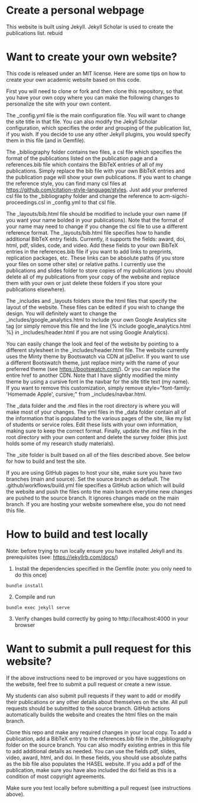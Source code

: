 # Create a personal webpage

This website is built using Jekyll. 
Jekyll Scholar is used to create the publications list. 
rebuid
# Want to create your own website?
This code is released under an MIT license. Here are some tips on how to create your own academic website based on this code.

First you will need to clone or fork and then clone this repository, so that you have your own copy where you can make the following changes to personalize the site with your own content.

The _config.yml file is the main configuration file. You will want to change the site title in that file. You can also modify the Jekyll Scholar configuration, which specifies the order and grouping of the publication list, if you wish. If you decide to use any other Jekyll plugins, you would specify them in this file (and in Gemfile). 

The _bibliography folder contains two files, a csl file which specifies the format of the publications listed on the publication page and a references.bib file which contains the BibTeX entries of all of my publications. Simply replace the bib file with your own BibTeX entries and the publication page will show your own publications. If you want to change the reference style, you can find many csl files at https://github.com/citation-style-language/styles. Just add your preferred csl file to the _bibliography folder and change the reference to acm-sigchi-proceedings.csl in _config.yml to that csl file.

The _layouts/bib.html file should be modified to include your own name (if you want your name bolded in your publications). Note that the format of your name may need to change if you change the csl file to use a different reference format. The _layouts/bib.html file specifies how to handle additional BibTeX entry fields. Currently, it supports the fields: award, doi, html, pdf, slides, code, and video. Add these fields to your own BibTeX entries in the references.bib file if you want to add links to preprints, replication packages, etc. These links can be absolute paths (if you store your files on some other site) or relative paths. I currently use the publications and slides folder to store copies of my publications (you should delete all of my publications from your copy of the website and replace them with your own or just delete these folders if you store your publications elsewhere).

The _includes and _layouts folders store the html files that specify the layout of the website. These files can be edited if you wish to change the design. You will definitely want to change the _includes/google_analytics.html to include your own Google Analytics site tag (or simply remove this file and the line {% include google_analytics.html %} in _includes/header.html if you are not using Google Analytics).

You can easily change the look and feel of the website by pointing to a different stylesheet in the _includes/header.html file. The website currently uses the Minty theme by Bootswatch via CDN at jsDelivr. If you want to use a different Bootswatch theme, just replace minty with the name of your preferred theme (see https://bootswatch.com/). Or you can replace the entire href to another CDN. Note that I have slightly modified the minty theme by using a cursive font in the navbar for the site title text (my name). If you want to remove this customization, simply remove style="font-family: 'Homemade Apple', cursive;" from _includes/navbar.html.

The _data folder and the .md files in the root directory is where you will make most of your changes. The yml files in the _data folder contain all of the information that is populated to the various pages of the site, like my list of students or service roles. Edit these lists with your own information, making sure to keep the correct format.
Finally, update the .md files in the root directory with your own content and delete the survey folder (this just holds some of my research study materials). 

The _site folder is built based on all of the files described above. See below for how to build and test the site.

If you are using GitHub pages to host your site, make sure you have two branches (main and source). Set the source branch as default. The .github/workflows/build.yml file specifies a GitHub action which will build the website and push the files onto the main branch everytime new changes are pushed to the source branch. It ignores changes made on the main branch. If you are hosting your website somewhere else, you do not need this file. 

# How to build and test locally 
Note: before trying to run locally ensure you have installed Jekyll and its prerequisites (see: https://jekyllrb.com/docs/)

1. Install the dependencies specified in the Gemfile (note: you only need to do this once)
```
bundle install
```
2. Compile and run
```
bundle exec jekyll serve
```
3. Verify changes build correctly by going to http://localhost:4000 in your browser

# Want to submit a pull request for this website?
If the above instructions need to be improved or you have suggestions on the website, feel free to submit a pull request or create a new issue. 

My students can also submit pull requests if they want to add or modify their publications or any other details about themselves on the site. 
All pull requests should be submitted to the source branch. 
GitHub actions automatically builds the website and creates the html files on the main branch. 

Clone this repo and make any required changes in your local copy.
To add a publication, add a BibTeX entry to the references.bib file in the _bibliography folder on the source branch. 
You can also modify existing entries in this file to add additional details as needed.
You can use the fields pdf, slides, video, award, html, and doi. 
In these fields, you should use absolute paths as the bib file also populates the HASEL website. 
If you add a pdf of the publication, make sure you have also included the doi field as this is a condition of most copyright agreements. 

Make sure you test locally before submitting a pull request (see instructions above).
